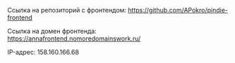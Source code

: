 Ссылка на репозиторий с фронтендом: https://github.com/APokro/pindie-frontend

Ссылка на домен фронтенда: https://annafrontend.nomoredomainswork.ru/

IP-адрес: 158.160.166.68 
